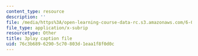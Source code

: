 ```yaml
---
content_type: resource
description: ''
file: /media/https%3A/open-learning-course-data-rc.s3.amazonaws.com/6-00sc-introduction-to-computer-science-and-programming-spring-2011/76c3b68962905c70803d1eaa1f8f0d0c_BRjwkgQct28.vtt
file_type: application/x-subrip
resourcetype: Other
title: 3play caption file
uid: 76c3b689-6290-5c70-803d-1eaa1f8f0d0c
---
```

